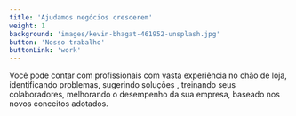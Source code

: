 ```yaml
---
title: 'Ajudamos negócios crescerem'
weight: 1
background: 'images/kevin-bhagat-461952-unsplash.jpg'
button: 'Nosso trabalho'
buttonLink: 'work'
---
```


Você pode contar com profissionais com vasta experiência no chão de loja, identificando problemas, sugerindo soluções , treinando seus colaboradores, melhorando o desempenho  da sua empresa, baseado nos novos conceitos adotados.
